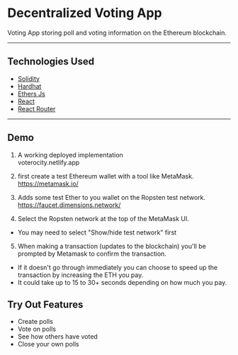 # Decentralized Voting App

Voting App storing poll and voting information on the Ethereum blockchain.

---
## Technologies Used
- [Solidity](https://docs.soliditylang.org/en/latest/)
- [Hardhat](https://hardhat.org/)
- [Ethers Js](https://docs.ethers.io/v5/)
- [React](https://reactjs.org/)
- [React Router](https://reactrouter.com/)

---
## Demo

1. A working deployed implementation<br>
voterocity.netlify.app

2. first create a test Ethereum wallet with a tool like MetaMask.<br>
https://metamask.io/

3. Adds some test Ether to you wallet on the Ropsten test network.<br>
https://faucet.dimensions.network/

4. Select the Ropsten network at the top of the MetaMask UI.
- You may need to select "Show/hide test network" first

5. When making a transaction (updates to the blockchain) you'll be prompted by Metamask to confirm the transaction.
- If it doesn't go through immediately you can choose to speed up the transaction by increasing the ETH you pay.
- It could take up to 15 to 30+ seconds depending on how much you pay.

## Try Out Features
- Create polls
- Vote on polls
- See how others have voted
- Close your own polls
